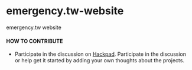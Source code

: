 emergency.tw-website
====================

emergency.tw website



#### HOW TO CONTRIBUTE
* Participate in the discussion on [Hackpad](https://emergencytw.hackpad.com). Participate in the discussion or help get it started by adding your own thoughts about the projects.

